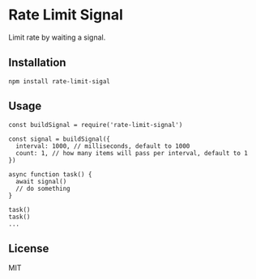 # Rate Limit Signal

Limit rate by waiting a signal.

## Installation

```
npm install rate-limit-sigal
```

## Usage


``` ecmascript6
const buildSignal = require('rate-limit-signal')

const signal = buildSignal({
  interval: 1000, // milliseconds, default to 1000
  count: 1, // how many items will pass per interval, default to 1
})

async function task() {
  await signal()
  // do something
}

task()
task()
...
```

## License

MIT